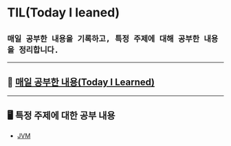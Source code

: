 # TIL(Today I leaned)
## ```매일 공부한 내용을 기록하고, 특정 주제에 대해 공부한 내용을 정리합니다.```

---------------------------
## 🔗 [매일 공부한 내용(Today I Learned)](TIL_sortbyDate)

---------------------------
## 🖥 특정 주제에 대한 공부 내용
* [JVM](TIL_sortbyContents/JVM.md)